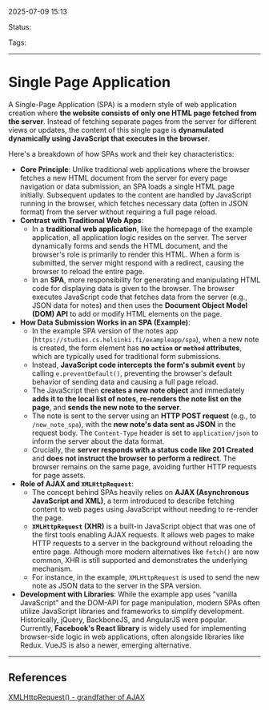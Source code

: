 
2025-07-09 15:13

Status:

Tags:

---
# Single Page Application

A Single-Page Application (SPA) is a modern style of web application creation where **the website consists of only one HTML page fetched from the server**. Instead of fetching separate pages from the server for different views or updates, the content of this single page is **dynamulated dynamically using JavaScript that executes in the browser**.

Here's a breakdown of how SPAs work and their key characteristics:

- **Core Principle**: Unlike traditional web applications where the browser fetches a new HTML document from the server for every page navigation or data submission, an SPA loads a single HTML page initially. Subsequent updates to the content are handled by JavaScript running in the browser, which fetches necessary data (often in JSON format) from the server without requiring a full page reload.
- **Contrast with Traditional Web Apps**:
    - In a **traditional web application**, like the homepage of the example application, all application logic resides on the server. The server dynamically forms and sends the HTML document, and the browser's role is primarily to render this HTML. When a form is submitted, the server might respond with a redirect, causing the browser to reload the entire page.
    - In an **SPA**, more responsibility for generating and manipulating HTML code for displaying data is given to the browser. The browser executes JavaScript code that fetches data from the server (e.g., JSON data for notes) and then uses the **Document Object Model (DOM) API** to add or modify HTML elements on the page.
- **How Data Submission Works in an SPA (Example)**:
    - In the example SPA version of the notes app (`https://studies.cs.helsinki.fi/exampleapp/spa`), when a new note is created, the form element has **no `action` or `method` attributes**, which are typically used for traditional form submissions.
    - Instead, **JavaScript code intercepts the form's submit event** by calling `e.preventDefault()`, preventing the browser's default behavior of sending data and causing a full page reload.
    - The JavaScript then **creates a new note object** and immediately **adds it to the local list of notes**, **re-renders the note list on the page**, and **sends the new note to the server**.
    - The note is sent to the server using an **HTTP POST request** (e.g., to `/new_note_spa`), with the **new note's data sent as JSON** in the request body. The `Content-Type` header is set to `application/json` to inform the server about the data format.
    - Crucially, the **server responds with a status code like 201 Created** and **does not instruct the browser to perform a redirect**. The browser remains on the same page, avoiding further HTTP requests for page assets.
- **Role of AJAX and `XMLHttpRequest`**:
    - The concept behind SPAs heavily relies on **AJAX (Asynchronous JavaScript and XML)**, a term introduced to describe fetching content to web pages using JavaScript without needing to re-render the page.
    - **`XMLHttpRequest` (XHR)** is a built-in JavaScript object that was one of the first tools enabling AJAX requests. It allows web pages to make HTTP requests to a server in the background without reloading the entire page. Although more modern alternatives like `fetch()` are now common, XHR is still supported and demonstrates the underlying mechanism.
    - For instance, in the example, `XMLHttpRequest` is used to send the new note as JSON data to the server in the SPA version.
- **Development with Libraries**: While the example app uses "vanilla JavaScript" and the DOM-API for page manipulation, modern SPAs often utilize JavaScript libraries and frameworks to simplify development. Historically, jQuery, BackboneJS, and AngularJS were popular. Currently, **Facebook's React library** is widely used for implementing browser-side logic in web applications, often alongside libraries like Redux. VueJS is also a newer, emerging alternative.

---
## References
[XMLHttpRequest() - grandfather of AJAX](6%20-%20Main%20notes/Frontend/Javascript%20notes/XMLHttpRequest()%20-%20grandfather%20of%20AJAX.md)